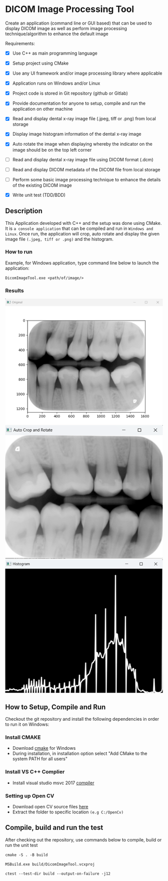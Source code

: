 # DICOM Image Processing Tool

Create an application (command line or GUI based) that can be used to display DICOM image as well as perform image processing technique/algorithm to enhance the default image

Requirements:
- [X] Use C++ as main programming language
- [x] Setup project using CMake
- [x] Use any UI framework and/or image processing library where applicable
- [x] Application runs on Windows and/or Linux
- [x] Project code is stored in Git repository (github or Gitlab)
- [x] Provide documentation for anyone to setup, compile and run the application on other machine

- [x] Read and display dental x-ray image file (.jpeg, tiff or .png) from local storage
- [x] Display image histogram information of the dental x-ray image
- [x] Auto rotate the image when displaying whereby the indicator on the image should be on the top left corner

- [ ] Read and display dental x-ray image file using DICOM format (.dcm)
- [ ] Read and display DICOM metadata of the DICOM file from local storage
- [ ] Perform some basic image processing technique to enhance the details of the existing DICOM image

- [x] Write unit test (TDD/BDD)

## Description

This Application developed with C++ and the setup was done using CMake. It is  `a console application` that can be compiled and run in `Windows and Linux`. Once run, the application will crop, auto rotate and display the given image file `(.jpeg, tiff or .png)` and the histogram.

### How to run

Example, for Windows application, type command line below to launch the application:

```
DicomImageTool.exe <path/of/image/>
```
### Results
![original!](pictures/postprocess/original.png)
![rotate!](pictures/postprocess/cropAndRotate.png)
![histogram!](pictures/postprocess/histogram.png)

## How to Setup, Compile and Run

Checkout the git repository and install the following dependencies in order to run it on Windows:

### Install CMAKE
- Download [cmake](https://cmake.org/download/) for Windows  
- During installation, in installation option select "Add CMake to the system PATH for all users"

### Install VS C++ Complier
- Install visual studio msvc 2017 [compiler](https://visualstudio.microsoft.com/thank-you-downloading-visual-studio/?sku=Community&channel=Release&version=VS2022&source=VSFeaturesPage&passive=false&cid=2030)

### Setting up Open CV
- Download open CV source files [here](https://opencv.org/releases/) 
- Extract the folder to specific location `(e.g C:/OpenCv)`


## Compile, build and run the test

After checking out the repository, use commands below to compile, build or run the unit test
```
cmake -S . -B build  
```

```
MSBuild.exe build/DicomImageTool.vcxproj 
```

```
ctest --test-dir build --output-on-failure -j12
```


